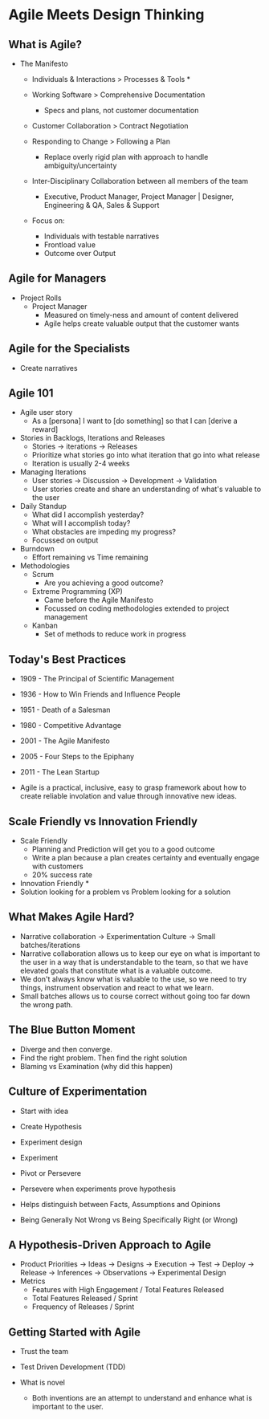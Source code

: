Agile Meets Design Thinking
===========================

What is Agile?
--------------

* The Manifesto
  * Individuals & Interactions > Processes & Tools
    * 
  * Working Software > Comprehensive Documentation
    * Specs and plans, not customer documentation
  * Customer Collaboration > Contract Negotiation
  * Responding to Change > Following a Plan
    * Replace overly rigid plan with approach to handle ambiguity/uncertainty
    

  * Inter-Disciplinary Collaboration between all members of the team
    * Executive, Product Manager, Project Manager | Designer, Engineering & QA, Sales & Support

  * Focus on:
    * Individuals with testable narratives
    * Frontload value
    * Outcome over Output

Agile for Managers
------------------

* Project Rolls
  * Project Manager
    * Measured on timely-ness and amount of content delivered
    * Agile helps create valuable output that the customer wants

Agile for the Specialists
-------------------------

* Create narratives

Agile 101
---------

* Agile user story
  * As a [persona] I want to [do something] so that I can [derive a reward]
* Stories in Backlogs, Iterations and Releases
  * Stories -> iterations -> Releases
  * Prioritize what stories go into what iteration that go into what release
  * Iteration is usually 2-4 weeks
* Managing Iterations
  * User stories -> Discussion -> Development -> Validation
  * User stories create and share an understanding of what's valuable to the user
* Daily Standup
  * What did I accomplish yesterday?
  * What will I accomplish today?
  * What obstacles are impeding my progress?
  * Focussed on output
* Burndown
  * Effort remaining vs Time remaining
* Methodologies
  * Scrum
    * Are you achieving a good outcome?
  * Extreme Programming (XP)
    * Came before the Agile Manifesto
    * Focussed on coding methodologies extended to project management
  * Kanban
    * Set of methods to reduce work in progress

Today's Best Practices
----------------------

* 1909 - The Principal of Scientific Management
* 1936 - How to Win Friends and Influence People
* 1951 - Death of a Salesman
* 1980 - Competitive Advantage
* 2001 - The Agile Manifesto
* 2005 - Four Steps to the Epiphany
* 2011 - The Lean Startup

* Agile is a practical, inclusive, easy to grasp framework about how to 
  create reliable involation and value through innovative new ideas.

Scale Friendly vs Innovation Friendly
-------------------------------------

* Scale Friendly
  * Planning and Prediction will get you to a good outcome
  * Write a plan because a plan creates certainty and eventually engage with customers
  * 20% success rate
* Innovation Friendly
  * 
* Solution looking for a problem vs Problem looking for a solution

What Makes Agile Hard?
----------------------

* Narrative collaboration -> Experimentation Culture -> Small batches/iterations
* Narrative collaboration allows us to keep our eye on what is important to the user
  in a way that is understandable to the team, so that we have elevated goals that
  constitute what is a valuable outcome.
* We don't always know what is valuable to the use, so we need to try things, 
  instrument observation and react to what we learn.
* Small batches allows us to course correct without going too far down the wrong
  path.

The Blue Button Moment
----------------------

* Diverge and then converge.
* Find the right problem. Then find the right solution
* Blaming vs Examination (why did this happen)

Culture of Experimentation
--------------------------

* Start with idea
* Create Hypothesis
* Experiment design
* Experiment
* Pivot or Persevere
* Persevere when experiments prove hypothesis

* Helps distinguish between Facts, Assumptions and Opinions
* Being Generally Not Wrong vs Being Specifically Right (or Wrong)


A Hypothesis-Driven Approach to Agile
-------------------------------------
* Product Priorities -> Ideas -> Designs -> Execution -> Test -> Deploy   -> Release
                     -> Inferences -> Observations -> Experimental Design 
* Metrics
  * Features with High Engagement / Total Features Released
  * Total Features Released / Sprint
  * Frequency of Releases / Sprint
  
Getting Started with Agile
--------------------------

* Trust the team
* Test Driven Development (TDD)



* What is novel
  * Both inventions are an attempt to understand and enhance what is important
    to the user.
    








